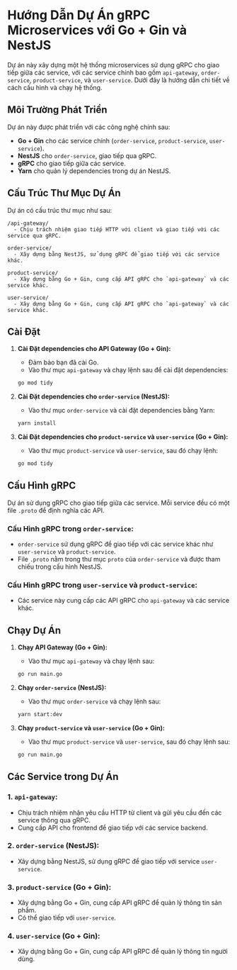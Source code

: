 
# Hướng Dẫn Dự Án gRPC Microservices với Go + Gin và NestJS

Dự án này xây dựng một hệ thống microservices sử dụng gRPC cho giao tiếp giữa các service, với các service chính bao gồm `api-gateway`, `order-service`, `product-service`, và `user-service`. Dưới đây là hướng dẫn chi tiết về cách cấu hình và chạy hệ thống.

## Môi Trường Phát Triển

Dự án này được phát triển với các công nghệ chính sau:

- **Go + Gin** cho các service chính (`order-service`, `product-service`, `user-service`).
- **NestJS** cho `order-service`, giao tiếp qua gRPC.
- **gRPC** cho giao tiếp giữa các service.
- **Yarn** cho quản lý dependencies trong dự án NestJS.

## Cấu Trúc Thư Mục Dự Án

Dự án có cấu trúc thư mục như sau:

```
/api-gateway/
  - Chịu trách nhiệm giao tiếp HTTP với client và giao tiếp với các service qua gRPC.

order-service/
  - Xây dựng bằng NestJS, sử dụng gRPC để giao tiếp với các service khác.

product-service/
  - Xây dựng bằng Go + Gin, cung cấp API gRPC cho `api-gateway` và các service khác.

user-service/
  - Xây dựng bằng Go + Gin, cung cấp API gRPC cho `api-gateway` và các service khác.
```

## Cài Đặt

1. **Cài Đặt dependencies cho API Gateway (Go + Gin):**

   - Đảm bảo bạn đã cài Go.
   - Vào thư mục `api-gateway` và chạy lệnh sau để cài đặt dependencies:

   ```bash
   go mod tidy
   ```

2. **Cài Đặt dependencies cho `order-service` (NestJS):**

   - Vào thư mục `order-service` và cài đặt dependencies bằng Yarn:

   ```bash
   yarn install
   ```

3. **Cài Đặt dependencies cho `product-service` và `user-service` (Go + Gin):**

   - Vào thư mục `product-service` và `user-service`, sau đó chạy lệnh:

   ```bash
   go mod tidy
   ```

## Cấu Hình gRPC

Dự án sử dụng gRPC cho giao tiếp giữa các service. Mỗi service đều có một file `.proto` để định nghĩa các API.

### Cấu Hình gRPC trong `order-service`:

- `order-service` sử dụng gRPC để giao tiếp với các service khác như `user-service` và `product-service`. 
- File `.proto` nằm trong thư mục `proto` của `order-service` và được tham chiếu trong cấu hình NestJS.

### Cấu Hình gRPC trong `user-service` và `product-service`:

- Các service này cung cấp các API gRPC cho `api-gateway` và các service khác.

## Chạy Dự Án

1. **Chạy API Gateway (Go + Gin):**

   - Vào thư mục `api-gateway` và chạy lệnh sau:

   ```bash
   go run main.go
   ```

2. **Chạy `order-service` (NestJS):**

   - Vào thư mục `order-service` và chạy lệnh sau:

   ```bash
   yarn start:dev
   ```

3. **Chạy `product-service` và `user-service` (Go + Gin):**

   - Vào thư mục `product-service` và `user-service`, sau đó chạy lệnh sau:

   ```bash
   go run main.go
   ```


## Các Service trong Dự Án

### 1. `api-gateway`:

- Chịu trách nhiệm nhận yêu cầu HTTP từ client và gửi yêu cầu đến các service thông qua gRPC.
- Cung cấp API cho frontend để giao tiếp với các service backend.

### 2. `order-service` (NestJS):

- Xây dựng bằng NestJS, sử dụng gRPC để giao tiếp với service `user-service`.

### 3. `product-service` (Go + Gin):

- Xây dựng bằng Go + Gin, cung cấp API gRPC để quản lý thông tin sản phẩm.
- Có thể giao tiếp với `user-service`.

### 4. `user-service` (Go + Gin):

- Xây dựng bằng Go + Gin, cung cấp API gRPC để quản lý thông tin người dùng.